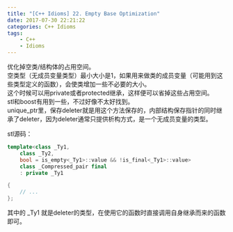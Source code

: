 ```yaml
---
title: "[C++ Idioms] 22. Empty Base Optimization"
date: 2017-07-30 22:21:22
categories: C++ Idioms
tags:
    - C++
    - Idioms
---
```

优化掉空类/结构体的占用空间。<!--more-->  
空类型（无成员变量类型）最小大小是1，如果用来做类的成员变量（可能用到这些类型定义的函数），会使类增加一些不必要的大小。  
这个时候可以用private或者protected继承，这样便可以省掉这些占用空间。  
stl和boost有用到一些，不过好像不太好找到。  
unique_ptr里，保存deleter就是用这个方法保存的，内部结构保存指针的同时继承了deleter，因为deleter通常只提供析构方式，是一个无成员变量的类型。  

stl源码：
```cpp
template<class _Ty1,
	class _Ty2,
	bool = is_empty<_Ty1>::value && !is_final<_Ty1>::value>
	class _Compressed_pair final
	: private _Ty1

{
	// ...
};
```
其中的 _Ty1 就是deleter的类型，在使用它的函数时直接调用自身继承而来的函数即可。  
